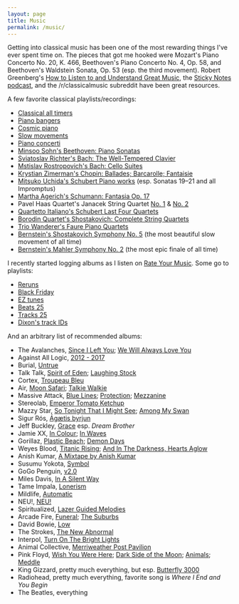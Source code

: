 ```yaml
---
layout: page
title: Music
permalink: /music/
---
```


Getting into classical music has been one of the most rewarding things I've ever spent time on. The pieces that got me hooked were Mozart's Piano Concerto No. 20, K. 466, Beethoven's Piano Concerto No. 4, Op. 58, and Beethoven's Waldstein Sonata, Op. 53 (esp. the third movement). Robert Greenberg's [How to Listen to and Understand Great Music](https://www.audible.com/pd/How-to-Listen-to-and-Understand-Great-Music-3rd-Edition-Audiobook/B00DDVQIM2), the [Sticky Notes podcast](https://stickynotespodcast.libsyn.com/), and the /r/classicalmusic subreddit have been great resources.

A few favorite classical playlists/recordings:

* [Classical all timers](https://open.spotify.com/playlist/1eYD5BUaapMfNGDoEiPDXO?si=64f367b30a42468a)
* [Piano bangers](https://open.spotify.com/playlist/6kURKdivewP2JlCzUJOZGX?si=b01ab0153d12430c)
* [Cosmic piano](https://open.spotify.com/playlist/3JvRWGpcHCjgCw0ghbh1SA?si=803b3ab90fee4f11)
* [Slow movements](https://open.spotify.com/playlist/3XU09g8N8cbWzFIgqJdkeL?si=a5b387a7369e4fff)
* [Piano concerti](https://open.spotify.com/playlist/20Y6NRhIlhNEFNBzeN2u6R?si=5e127130c5634a26)
* [Minsoo Sohn's Beethoven: Piano Sonatas](https://open.spotify.com/album/5xZS63vJBpsPbIOi0Hvlc4?si=l3jK3PPSTrOYbiLUCDtd3A)
* [Sviatoslav Richter's Bach: The Well-Tempered Clavier](https://open.spotify.com/album/3PWhuYij6e99npMTjTZm2C?si=MHIAyTRSRE6GK8L4CVrBYQ)
* [Mstislav Rostropovich's Bach: Cello Suites](https://open.spotify.com/album/5IKqgLc5o88Dur35OnLZXQ?si=q70mx_6wSEOOne8wpe2OEw)
* [Krystian Zimerman's Chopin: Ballades; Barcarolle; Fantaisie](https://open.spotify.com/album/5c9v5oU43Oo22MSG8EKFp2?si=cdlEH6dzTFmXO4Pjjd0k9Q)
* [Mitsuko Uchida's Schubert Piano works](https://open.spotify.com/album/6WyrofdS0VcQwalzvy9VIA?si=WtCPvO4TTf2JivIS8fUQwQ) (esp. Sonatas 19–21 and all Impromptus)
* [Martha Agerich's Schumann: Fantasia Op. 17](https://open.spotify.com/album/60wBLkr0WADMATI5O9D97I?si=HY_TmoFNQKqo3TkYjgV7Uw)
* Pavel Haas Quartet's Janacek String Quartet [No. 1](https://open.spotify.com/album/6TkdaEGFJlyDnd7C1URmMr?si=CbQdhbZlTIC_Urq7Wcav3g) & [No. 2](https://open.spotify.com/album/1t4K3IzZXvRHudQdNpFbfE?si=3K0ZSFq2R1-p_IPkrEpdlw)
* [Quartetto Italiano's Schubert Last Four Quartets](https://open.spotify.com/album/6TkdaEGFJlyDnd7C1URmMr?si=GbK_sWoSTRqj03w63dYiiA)
* [Borodin Quartet's Shostakovich: Complete String Quartets](https://open.spotify.com/album/1P7HxxQEjRdzko4WEeM9uP?si=mXhDa1F3QcGbnvwoeo4Ngw)
* [Trio Wanderer's Faure Piano Quartets](https://open.spotify.com/album/2m2n7PDLAVkmQ9xzWknyQG?si=Ab_DpDmBSpSGcHpnU3wbsQ)
* [Bernstein's Shostakovich Symphony No. 5](https://open.spotify.com/album/00d6wTUJHGsrxPmbETXGWm?si=f-UFDomRQQioiBIKITcyCA) (the most beautiful slow movement of all time)
* [Bernstein's Mahler Symphony No. 2](https://open.spotify.com/album/6DCPK81jYJdzAuCmMglh6x?si=dKXnutP0T1ehLX3d9IVqEg) (the most epic finale of all time)

I recently started logging albums as I listen on [Rate Your Music](https://rateyourmusic.com/collection/dnsz/ss.rd). Some go to playlists:

* [Reruns](https://open.spotify.com/playlist/1aBExd90ioxHqzRrfs4Dhr?si=09ff1a7fe5ac4099)
* [Black Friday](https://open.spotify.com/playlist/7qBWDMAKsbP9sitdpWBzeE?si=68cb17dc83094e20)
* [EZ tunes](https://open.spotify.com/playlist/3RrtgMpUXX7FK67VDhUNqr?si=cdcdf07474a7408d)
* [Beats 25](https://open.spotify.com/playlist/1sadgFEX0N7kaKE9dHJWOt?si=b295da91b82a4d9c)
* [Tracks 25](https://open.spotify.com/playlist/4rrJ4ao69BwOSY89vY53qm?si=ebecc51e23b74ca7)
* [Dixon's track IDs](https://open.spotify.com/playlist/37i9dQZF1DWZMAcZLI8XCI?si=9e0600ef50ad4e90)

And an arbitrary list of recommended albums:

* The Avalanches, [Since I Left You](https://open.spotify.com/album/0YtYaaO0aipyeQl0xhAWTO?si=_xsm0mSsQKmtAroQu_hb_A); [We Will Always Love You](https://open.spotify.com/album/755yBlrk0Sz8tIgMMTgyr1?si=Z1Ueu7FuQh2zqGZzhpOyBQ)
* Against All Logic, [2012 - 2017](https://open.spotify.com/album/6L2xSRFqrdj9zBwh2cM0TF?si=ZW7IwG81S3yz5PnFl_DlFQ)
* Burial, [Untrue](https://open.spotify.com/album/1iRPiEYHIX2zpF8lkW54SK?si=RE1loMcIRaOV0AuNiebitw)
* Talk Talk, [Spirit of Eden](https://open.spotify.com/album/4YXo7p7aubyVIbNLoVlBp9?si=xZH9xP2nRMe8bhPFoUaRlA); [Laughing Stock](https://open.spotify.com/album/3NEa40lY9rNpSIALSIKn79?si=lBuW4khnSCegBw-oSMZD5g)
* Cortex, [Troupeau Bleu](https://open.spotify.com/album/74DOWHisu2jlFvPid9YTGB?si=lKec-6d_S0GOyFTpN_urKQ)
* Air, [Moon Safari](https://open.spotify.com/album/206GTDefY2qRMQxYXmfb0a?si=Wxu3kAMFTl2SnQhi1Cq3Ig); [Talkie Walkie](https://open.spotify.com/album/0hQOqvZv1nQvPiBjzyn363?si=26DFw_sTTr2pk_lyDU2NDQ)
* Massive Attack, [Blue Lines](https://open.spotify.com/album/5mAPk4qeNqVLtNydaWbWlf?si=zruaxO47Sk6bYadd87SyjA); [Protection](https://open.spotify.com/album/5CnZjFfPDmxOX7KnWLLqpC?si=C88swgIUReKUGpykIwa0Vg); [Mezzanine](https://open.spotify.com/album/49MNmJhZQewjt06rpwp6QR?si=g2lupl1yT0O0kF4usn3BuQ)
* Stereolab, [Emperor Tomato Ketchup](https://open.spotify.com/album/0haIl1ZqGy5akbazF8nxLs?si=MclISGSAT5uxiVhoVxukKQ)
* Mazzy Star, [So Tonight That I Might See](https://open.spotify.com/album/5K18gTgac0q6Jma5HkV1vA?si=6lQuqbJXTZOq-k9QlrCgoA); [Among My Swan](https://open.spotify.com/album/4mhpbf7jYc0L1nBceoebIE?si=yfZ0PZiaSI6JOzvsDn-WxA)
* Sigur Rós, [Ágætis byrjun](https://open.spotify.com/album/1DMMv1Kmoli3Y9fVEZDUVC?si=5FAcYK-HQYm_Qu65GbYL9Q)
* Jeff Buckley, [Grace](https://open.spotify.com/album/7yQtjAjhtNi76KRu05XWFS?si=o24VwKSTR0GmP9tvD9fD2w) esp. _Dream Brother_
* Jamie XX, [In Colour](https://open.spotify.com/album/04Duapg2mNlVykd895xcfZ?si=7hBtvLdWQ6-mXVZNHJSn-Q); [In Waves](https://open.spotify.com/album/57MSBg5pBQZH5bfLVDmeuP?si=abvrdZBoSYSEYUw8zQcpxQ)
* Gorillaz, [Plastic Beach](https://open.spotify.com/album/2dIGnmEIy1WZIcZCFSj6i8?si=7emeZaSNSg-UsbMNj6G-xg); [Demon Days](https://open.spotify.com/album/0bUTHlWbkSQysoM3VsWldT?si=Sr4JSPeXS8SROuRHA1FMDg)
* Weyes Blood, [Titanic Rising](https://open.spotify.com/album/0Cuqhgy8vm96JEkBY3polk?si=odU56qXOTHCToNFocDJIAg); [And In The Darkness, Hearts Aglow](https://open.spotify.com/album/1hngVRZt95TrqPqXoJzQ4A?si=K_odZkUSQ8KGyXsazwhXHw)
* Anish Kumar, [A Mixtape by Anish Kumar](https://open.spotify.com/album/2FKcfRXY5LYv0pALiLRh3g?si=ZvaCg58ySAuO9HvGMWJz_g)
* Susumu Yokota, [Symbol](https://open.spotify.com/album/0ntm3YaiXVkkGitWl2XASV?si=fPAybEYaTZu5QGHPgw0sRg)
* GoGo Penguin, [v2.0](https://open.spotify.com/album/7rXrjbrYcXG8EkqXpt0weK?si=XQF8z7ZCSbG3Tr5uAriAGQ)
* Miles Davis, [In A Silent Way](https://open.spotify.com/album/0Hs3BomCdwIWRhgT57x22T?si=aqQ7Dtb6TuiccnYNo3pRDg)
* Tame Impala, [Lonerism](https://open.spotify.com/album/3C2MFZ2iHotUQOSBzdSvM7?si=sIgwmICLQRSovn0_98BF_Q)
* Mildlife, [Automatic](https://open.spotify.com/album/4l8HTiPwY1GrY3WNUNOZ8q?si=GtmNcS0CTQO7f7AJH0JrSA)
* NEU!, [NEU!](https://open.spotify.com/album/1aKOQpS6TrGd3wTQooaIBH?si=8l1bgrz8SeqerE_oEb47Yw)
* Spiritualized, [Lazer Guided Melodies](https://open.spotify.com/album/0kfT6lwFmXyepSvoItP4sa?si=L3fGsVBrQtOLA3hqaaCJKw)
* Arcade Fire, [Funeral](https://open.spotify.com/album/6ZB8qaR9JNuS0Q0bG1nbcH?si=T-lofPX9SIWQMyAqAWLUvA); [The Suburbs](https://open.spotify.com/album/0gkUcpkyW2SXN49Yktkf6F?si=6rhrG33BRZmYILOMLjddUQ)
* David Bowie, [Low](https://open.spotify.com/album/2de6LD7eOW8zrlorbS28na?si=XGLbYyrOTsiPUOUtHKa03g)
* The Strokes, [The New Abnormal](https://open.spotify.com/album/2xkZV2Hl1Omi8rk2D7t5lN?si=FhwkCCr3RoWn9qd5tf2NQg)
* Interpol, [Turn On The Bright Lights](https://open.spotify.com/album/4sW8Eql2e2kdRP1A1R1clG?si=fFiVIgGzQhaDAmUgKtdf_Q)
* Animal Collective, [Merriweather Post Pavilion](https://open.spotify.com/album/6BRq5g6CWiFgN3NrjLGAYq?si=ywEO2GNURA68H93sefc9-Q)
* Pink Floyd, [Wish You Were Here](https://open.spotify.com/album/0bCAjiUamIFqKJsekOYuRw?si=alSQ8xhZRWCg87yMVvAbhA); [Dark Side of the Moon](https://open.spotify.com/album/2xGMvroBbxek49QWF0hzpI?si=SKxEJN1TRG2MiEnwQeldQQ); [Animals](https://open.spotify.com/album/3b4E89rxzZQ9zkhgKpj8N4?si=UEGWYHpIS3mOh2LxUWm1ng); [Meddle](https://open.spotify.com/album/468ZwCchVtzEbt9BHmXopb?si=9pBygnvZRBGrpS0D2oVjuw)
* King Gizzard, pretty much everything, but esp. [Butterfly 3000](https://open.spotify.com/album/2I0LPpmyvAwnXvCuBf3Pcy?si=HfyH44oHSlGPEjKE_5INJg)
* Radiohead, pretty much everything, favorite song is _Where I End and You Begin_
* The Beatles, everything
